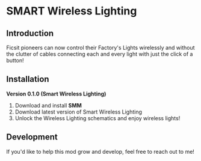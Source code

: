 # SMART Wireless Lighting

## Introduction
Ficsit pioneers can now control their Factory's Lights wirelessly and without the clutter of cables connecting each and every light with just the click of a button!

## Installation
**Version 0.1.0 (Smart Wireless Lighting)**
1. Download and install **SMM**
2. Download latest version of Smart Wireless Lighting
3. Unlock the Wireless Lighting schematics and enjoy wireless lights!

## Development
If you'd like to help this mod grow and develop, feel free to reach out to me!